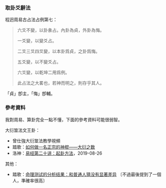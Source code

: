 ### 取卦爻辭法

程迥<v>周易古占法</v><v>占例第七</v>：

> 六爻不變，以卦彖占。內卦為貞，外卦為悔。
>
> 一爻變，以變爻占。
>
> 二爻三爻四爻變，以本卦爲貞，之卦爲悔。
>
> 五爻變，以不變爻占。
>
> 六爻變，以乾坤二用爲例。
>
> 此占法之大畧也，若神而明之，則存乎其人。

「貞」卽主，「悔」卽輔。

### 參考資料

我對周易、算卦完全一點不懂，下面的參考資料可能很弱智。

大衍筮法文王卦：

- 曾仕強大衍筮法教學視頻
- 踏歌：[如何做一名正宗的神棍——大衍之数](https://zhuanlan.zhihu.com/p/24635455)
- 洛神：[易经第二十讲：起卦方法](https://www.douban.com/note/731868226/)，2019-08-26

其他：

- 踏歌：[命理测试的分析结果：和普通人猜没有显著差异](https://zhuanlan.zhihu.com/p/35426606) 〔不過最後提到了一個人，準確率很高〕